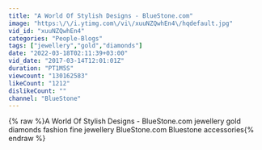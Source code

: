 ```yaml
---
title: "A World Of Stylish Designs - BlueStone.com"
image: "https:\/\/i.ytimg.com\/vi\/xuuNZQwhEn4\/hqdefault.jpg"
vid_id: "xuuNZQwhEn4"
categories: "People-Blogs"
tags: ["jewellery","gold","diamonds"]
date: "2022-03-18T02:11:39+03:00"
vid_date: "2017-03-14T12:01:01Z"
duration: "PT1M5S"
viewcount: "130162583"
likeCount: "1212"
dislikeCount: ""
channel: "BlueStone"
---
```

{% raw %}A World Of Stylish Designs - BlueStone.com jewellery gold diamonds fashion fine jewellery BlueStone.com Bluestone accessories{% endraw %}
